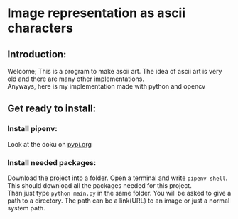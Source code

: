 # Image representation as ascii characters

## Introduction:
 Welcome; This is a program to make ascii art. The idea of ascii art is very old and there are many other implementations.  
 Anyways, here is my implementation made with python and opencv
## Get ready to install: 
### Install pipenv:
 Look at the doku on [pypi.org](https://pypi.org/project/pipenv/)
### Install needed packages:
 Download the project into a folder. Open a terminal and write <code>pipenv shell</code>.  
 This should download all the packages needed for this project.  
 Than just type <code>python main.py</code> in the same folder.
 You will be asked to give a path to a directory. The path can be a link\(URL\) to an image or just a normal system path.

